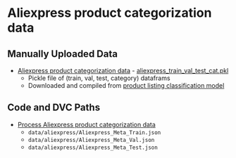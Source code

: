 # Aliexpress product categorization data

## Manually Uploaded Data

- [Aliexpress product categorization data](https://github.com/ContextLogic/product_listing_classification/tree/master/wish_category_training) - [aliexpress_train_val_test_cat.pkl](aliexpress_train_val_test_cat.pkl)
    - Pickle file of (train, val, test, category) dataframs
    - Downloaded and compiled from [product listing classification model](https://github.com/ContextLogic/product_listing_classification/tree/master/wish_category_training)

## Code and DVC Paths

- [Process Aliexpress product categorization data](../../notebooks/preprocess/process_aliexpress_product_categories.py)
    - `data/aliexpress/Aliexpress_Meta_Train.json`
    - `data/aliexpress/Aliexpress_Meta_Val.json`
    - `data/aliexpress/Aliexpress_Meta_Test.json`
    